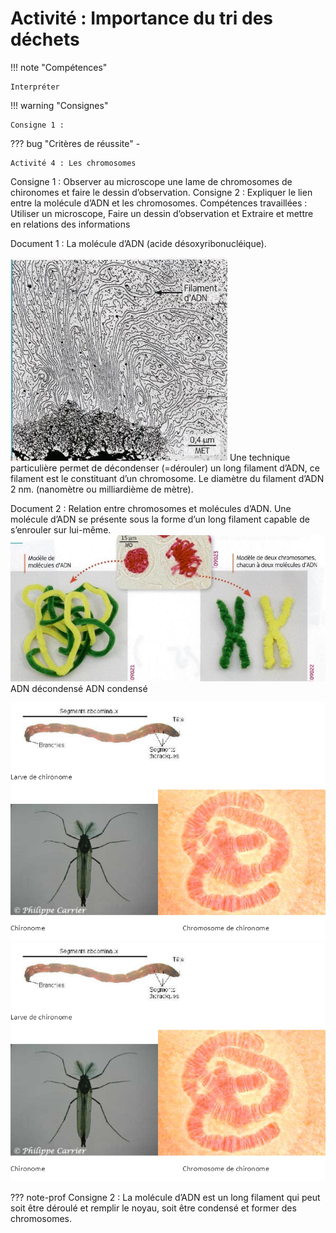 # Activité : Importance du tri des déchets

!!! note "Compétences"

    Interpréter 

!!! warning "Consignes"

    Consigne 1 : 
    
??? bug "Critères de réussite"
    - 





    Activité 4 : Les chromosomes
Consigne 1 : Observer au microscope une lame de chromosomes de chironomes et faire le dessin d’observation.
Consigne 2 : Expliquer le lien entre la molécule d’ADN et les chromosomes.
Compétences travaillées :  Utiliser un microscope, Faire un dessin d’observation et Extraire et mettre en relations des informations

Document 1 : La molécule d’ADN (acide désoxyribonucléique). 

![alt text](image.png)
Une technique particulière permet de décondenser (=dérouler) un long filament d’ADN, ce filament est le constituant d’un chromosome. 
Le diamètre du filament d’ADN  2 nm. (nanomètre ou milliardième de mètre).



Document 2 : Relation entre chromosomes et molécules d’ADN.
Une molécule d’ADN se présente sous la forme d’un long filament capable de s’enrouler sur lui-même.
![alt text](image-1.png)
ADN décondensé						ADN condensé

![alt text](image-2.png)
![alt text](image-3.png)

??? note-prof
    Consigne 2 : La molécule d’ADN est un long filament qui peut soit être déroulé et remplir le noyau, soit être condensé et former des chromosomes.